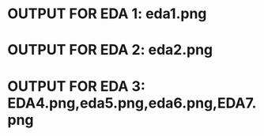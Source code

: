 # OUTPUT FOR EDA 1: eda1.png
# OUTPUT FOR EDA 2: eda2.png
# OUTPUT FOR EDA 3: EDA4.png,eda5.png,eda6.png,EDA7.png
